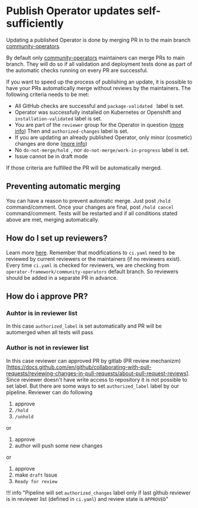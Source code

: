 # Publish Operator updates self-sufficiently

Updating a published Operator is done by merging PR in to the main branch [community-operators](https://github.com/operator-framework/community-operators/pulls).

By default only [community-operators](https://github.com/operator-framework/community-operators) maintainers can merge PRs to main branch. They will do so if all validation and deployment tests done as part of the automatic checks running on every PR are successful.

If you want to speed up the process of publishing an update, it is possible to have your PRs automatically merge without reviews by the maintainers. The following criteria needs to be met:

- All GitHub checks are successful and `package-validated ` label is set.
- Operator was successfully installed on Kubernetes or Openshift and `installation-validated` label is set.
- You are part of the `reviewer` group for the Operator in question ([more info](./operator-ci-yaml.md#reviewers)) Then and `authorized-changes` label is set.
- If you are updating an already published Operator, only minor (cosmetic) changes are done ([more info](./operator-version-strategy))
- No `do-not-merge/hold `, nor `do-not-merge/work-in-progress` label is set.
- Issue cannot be in draft mode

If those criteria are fulfilled the PR will be automatically merged.

## Preventing automatic merging
You can have a reason to prevent automatic merge. Just post `/hold` command/comment.
Once your changes are final, post `/hold cancel` command/comment. Tests will be restarted and if all conditions stated above are met, merging automatically.

## How do I set up reviewers?

Learn more [here](./operator-ci-yaml.md#reviewers). Remember that modifications to `ci.yaml` need to be reviewed by current reviewers or the maintainers (if no reviewers exist). Every time `ci.yaml` is checked for reviewers, we are checking from `operator-framework/community-operators` default branch. So reviewers should be added in a separate PR in advance.

## How do i approve PR? 
### Auhtor is in reviewer list
In this case `authorized_label` is set automatically and PR will be automerged when all tests will pass

### Author is not in reviewer list
In this case reviewer can approved PR by gitlab (PR review mechanizm)[https://docs.github.com/en/github/collaborating-with-pull-requests/reviewing-changes-in-pull-requests/about-pull-request-reviews]. Since reviewer doesn't have write access to repository it is not possible to set label. But there are some ways to set `authorized_label` label by our pipeline. Reviewer can do following

1. approve
2. `/hold`
3. `/unhold`

or 

1. approve
2. author will push some new changes

or 

1. approve
2. make `draft` Issue
3. `Ready for review`

!!! info "Pipeline will set `authorized_changes` label only if last github reviewer is in reviewer list (defined in `ci.yaml`) and review state is `APPROVED`"
